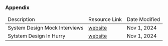 ### Appendix
<table>
  <thead>
    <td>Description</td>
    <td>Resource Link</td>
    <td>Date Modified</td>
  </thead>
  <tbody>
    <tr>
      <td>System Design Mock Interviews</td>
      <td><a href="https://interviewing.io/system-design-interview-questions" target="_blank">website</a></td>
      <td>Nov 1, 2024</td>
    </tr>
    <tr>
      <td>Sytstem Design In Hurry</td>
      <td><a href="https://www.hellointerview.com/learn/system-design/in-a-hurry/introduction" target="_blank">website</a></td>
       <td>Nov 1, 2024</td>
    </tr>
  </tbody>
</table>

